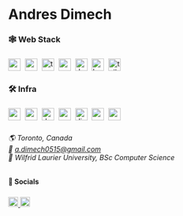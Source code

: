 <h1 align="left">Andres Dimech</h1>

###

  <h3 align="left">🕸️ Web Stack</h3>

###

<div align="left">
  <img src="https://img.shields.io/badge/Angular-DD0031?logo=angular&logoColor=white&style=for-the-badge" height="25" alt="angularjs logo"  />
  <img width="1" />
  <img src="https://img.shields.io/badge/Next.js-000000?logo=nextdotjs&logoColor=white&style=for-the-badge" height="25" alt="nextjs logo"  />
  <img width="1" />
  <img src="https://img.shields.io/badge/TypeScript-3178C6?logo=typescript&logoColor=white&style=for-the-badge" height="25" alt="typescript logo"  />
  <img width="1" />
  <img src="https://img.shields.io/badge/Vercel-000000?logo=vercel&logoColor=white&style=for-the-badge" height="25" alt="vercel logo"  />
  <img width="1" />
  <img src="https://img.shields.io/badge/.NET-512BD4?logo=dotnet&logoColor=white&style=for-the-badge" height="25" alt="dot-net logo"  />
  <img width="1" />
  <img src="https://img.shields.io/badge/Bootstrap-7952B3?logo=bootstrap&logoColor=white&style=for-the-badge" height="25" alt="bootstrap logo"  />
  <img width="1" />
  <img src="https://img.shields.io/badge/Tailwind CSS-06B6D4?logo=tailwindcss&logoColor=black&style=for-the-badge" height="25" alt="tailwindcss logo"  />
</div>

###

<h3 align="left">🛠️ Infra</h3>

###

<div align="left">
  <img src="https://img.shields.io/badge/Amazon AWS-232F3E?logo=amazonaws&logoColor=white&style=for-the-badge" height="25" alt="amazonwebservices logo"  />
  <img width="1" />
  <img src="https://img.shields.io/badge/Oracle-F80000?logo=oracle&logoColor=white&style=for-the-badge" height="25" alt="oracle logo"  />
  <img width="1" />
  <img src="https://img.shields.io/badge/Docker-2496ED?logo=docker&logoColor=white&style=for-the-badge" height="25" alt="docker logo"  />
  <img width="1" />
  <img src="https://img.shields.io/badge/Google Cloud-4285F4?logo=googlecloud&logoColor=white&style=for-the-badge" height="25" alt="googlecloud logo"  />
  <img width="1" />
  <img src="https://img.shields.io/badge/Django-092E20?logo=django&logoColor=white&style=for-the-badge" height="25" alt="django logo"  />
  <img width="1" />
  <img src="https://img.shields.io/badge/Rust-000000?logo=rust&logoColor=white&style=for-the-badge" height="25" alt="rust logo"  />
  <img width="1" />
  <img src="https://img.shields.io/badge/Microsoft Azure-0078D4?logo=microsoftazure&logoColor=white&style=for-the-badge" height="25" alt="azure logo"  />
</div>

###

<h6 align="left">🌎 Toronto, Canada<br>📧 <a href="mailto:a.dimech0515@gmail.com">a.dimech0515@gmail.com</a><br>🏫 Wilfrid Laurier University, BSc Computer Science</h6>

###

<h4 align="left">🔗 Socials</h4>

###

<div align="left">
  <a href="https://www.linkedin.com/in/dustin-dimech/" target="_blank">
    <img src="https://img.shields.io/static/v1?message=LinkedIn&logo=linkedin&label=&color=0077B5&logoColor=white&labelColor=&style=for-the-badge" height="20" alt="linkedin logo"  />
  </a>
  <a href="https://www.instagram.com/andresdimechh/" target="_blank">
    <img src="https://img.shields.io/static/v1?message=Instagram&logo=instagram&label=&color=E4405F&logoColor=white&labelColor=&style=for-the-badge" height="20" alt="instagram logo"  />
  </a>
</div>

###
